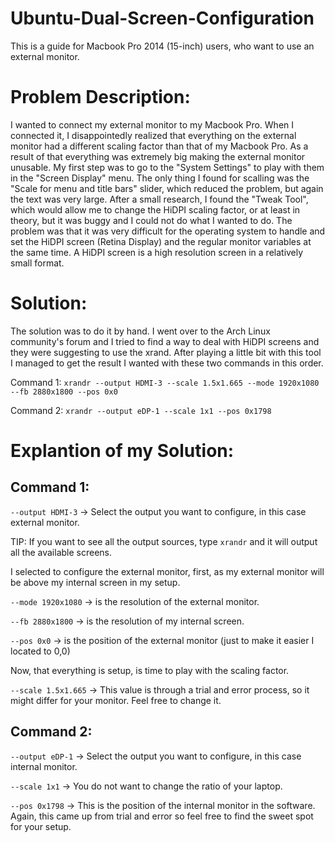# Ubuntu-Dual-Screen-Configuration
This is a guide for Macbook Pro 2014 (15-inch) users, who want to use an external monitor.

 # Problem Description:
I wanted to connect my external monitor to my Macbook Pro. When I connected it, I disappointedly realized that everything on the external monitor had a different scaling factor than that of my Macbook Pro. As a result of that everything was extremely big making the external monitor unusable. My first step was to go to the "System Settings" to play with them in the "Screen Display" menu. The only thing I found for scalling was the "Scale for menu and title bars" slider, which reduced the problem, but again the text was very large. After a small research, I found the "Tweak Tool", which would allow me to change the HiDPI scaling factor, or at least in theory, but it was buggy and I could not do what I wanted to do. The problem was that it was very difficult for the operating system to handle and set the HiDPI screen (Retina Display) and the regular monitor variables at the same time. A HiDPI screen is a high resolution screen in a relatively small format.

 # Solution:
The solution was to do it by hand. I went over to the Arch Linux community's forum and I tried to find a way to deal with HiDPI screens and they were suggesting to use the xrand. After playing a little bit with this tool I managed to get the result I wanted with these two commands in this order.

Command 1:
`xrandr --output HDMI-3 --scale 1.5x1.665 --mode 1920x1080 --fb 2880x1800 --pos 0x0`

Command 2:
`xrandr --output eDP-1 --scale 1x1 --pos 0x1798`

 # Explantion of my Solution:
 ## Command 1:
 `--output HDMI-3` -> Select the output you want to configure, in this case external monitor.
 
TIP: If you want to see all the output sources, type `xrandr` and it will output all the available screens.

I selected to configure the external monitor, first, as my external monitor will be above my internal screen in my setup.

`--mode 1920x1080` -> is the resolution of the external monitor.

`--fb 2880x1800`   -> is the resolution of my internal screen.

`--pos 0x0`        -> is the position of the external monitor (just to make it easier I located to 0,0)

Now, that everything is setup, is time to play with the scaling factor.

`--scale 1.5x1.665` -> This value is through a trial and error process, so it might differ for your monitor. Feel free to change it.

 ## Command 2:
`--output eDP-1` -> Select the output you want to configure, in this case internal monitor.

`--scale 1x1` -> You do not want to change the ratio of your laptop.

`--pos 0x1798` -> This is the position of the internal monitor in the software. Again, this came up from trial and error so feel free to find the sweet spot for your setup.





